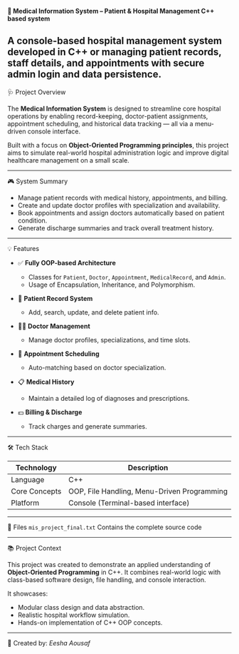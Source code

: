 
**🏥 Medical Information System – Patient & Hospital Management C++ based system**

A console-based hospital management system developed in **C++** or managing patient records, staff details, and appointments with secure admin login and data persistence.
---
🩺 Project Overview

The **Medical Information System** is designed to streamline core hospital operations by enabling record-keeping, doctor-patient assignments, appointment scheduling, and historical data tracking — all via a menu-driven console interface.

Built with a focus on **Object-Oriented Programming principles**, this project aims to simulate real-world hospital administration logic and improve digital healthcare management on a small scale.

---

🎮 System Summary

- Manage patient records with medical history, appointments, and billing.
- Create and update doctor profiles with specialization and availability.
- Book appointments and assign doctors automatically based on patient condition.
- Generate discharge summaries and track overall treatment history.

---

💡 Features

- ✅ **Fully OOP-based Architecture**
  - Classes for `Patient`, `Doctor`, `Appointment`, `MedicalRecord`, and `Admin`.
  - Usage of Encapsulation, Inheritance, and Polymorphism.
  
- 🧾 **Patient Record System**
  - Add, search, update, and delete patient info.
  
- 👨‍⚕️ **Doctor Management**
  - Manage doctor profiles, specializations, and time slots.
  
- 📅 **Appointment Scheduling**
  - Auto-matching based on doctor specialization.
  
- 📋 **Medical History**
  - Maintain a detailed log of diagnoses and prescriptions.
  
- 💵 **Billing & Discharge**
  - Track charges and generate summaries.

---

🛠 Tech Stack

| Technology    | Description                                       |
|---------------|---------------------------------------------------|
| Language      | C++                                               |
| Core Concepts | OOP, File Handling, Menu-Driven Programming       |
| Platform      | Console (Terminal-based interface)                |

---

📂 Files
 `mis_project_final.txt`  Contains the complete source code            
 
---

📚 Project Context

This project was created to demonstrate an applied understanding of **Object-Oriented Programming** in C++. It combines real-world logic with class-based software design, file handling, and console interaction.

It showcases:

- Modular class design and data abstraction.
- Realistic hospital workflow simulation.
- Hands-on implementation of C++ OOP concepts.

---
👤 Created by: _Eesha Aousaf_
